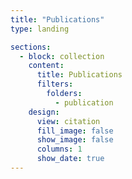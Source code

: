 ```yaml
---
title: "Publications"
type: landing

sections:
  - block: collection
    content:
      title: Publications
      filters:
        folders:
          - publication
    design:
      view: citation
      fill_image: false
      show_image: false
      columns: 1
      show_date: true
---
```

